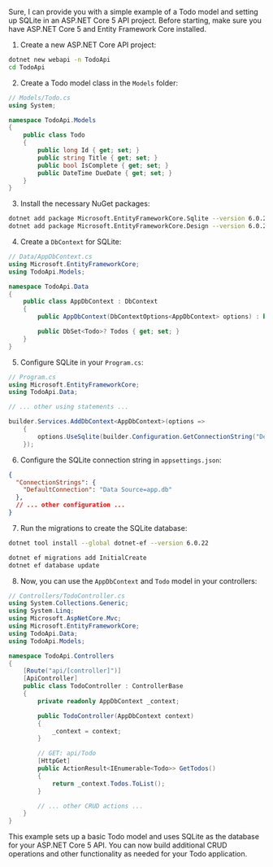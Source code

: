 Sure, I can provide you with a simple example of a Todo model and setting up SQLite in an ASP.NET Core 5 API project. Before starting, make sure you have ASP.NET Core 5 and Entity Framework Core installed.

1. Create a new ASP.NET Core API project:

```bash
dotnet new webapi -n TodoApi
cd TodoApi
```

2. Create a Todo model class in the `Models` folder:

```csharp
// Models/Todo.cs
using System;

namespace TodoApi.Models
{
    public class Todo
    {
        public long Id { get; set; }
        public string Title { get; set; }
        public bool IsComplete { get; set; }
        public DateTime DueDate { get; set; }
    }
}
```

3. Install the necessary NuGet packages:

```bash
dotnet add package Microsoft.EntityFrameworkCore.Sqlite --version 6.0.22
dotnet add package Microsoft.EntityFrameworkCore.Design --version 6.0.22
```

4. Create a `DbContext` for SQLite:

```csharp
// Data/AppDbContext.cs
using Microsoft.EntityFrameworkCore;
using TodoApi.Models;

namespace TodoApi.Data
{
    public class AppDbContext : DbContext
    {
        public AppDbContext(DbContextOptions<AppDbContext> options) : base(options) { }

        public DbSet<Todo>? Todos { get; set; }
    }
}

```

5. Configure SQLite in your `Program.cs`:

```csharp
// Program.cs
using Microsoft.EntityFrameworkCore;
using TodoApi.Data;

// ... other using statements ...

builder.Services.AddDbContext<AppDbContext>(options =>
	{
		options.UseSqlite(builder.Configuration.GetConnectionString("DefaultConnection"));
	});

```

6. Configure the SQLite connection string in `appsettings.json`:

```json
{
  "ConnectionStrings": {
    "DefaultConnection": "Data Source=app.db"
  },
  // ... other configuration ...
}
```

7. Run the migrations to create the SQLite database:

```bash
dotnet tool install --global dotnet-ef --version 6.0.22

dotnet ef migrations add InitialCreate
dotnet ef database update
```

8. Now, you can use the `AppDbContext` and `Todo` model in your controllers:

```csharp
// Controllers/TodoController.cs
using System.Collections.Generic;
using System.Linq;
using Microsoft.AspNetCore.Mvc;
using Microsoft.EntityFrameworkCore;
using TodoApi.Data;
using TodoApi.Models;

namespace TodoApi.Controllers
{
    [Route("api/[controller]")]
    [ApiController]
    public class TodoController : ControllerBase
    {
        private readonly AppDbContext _context;

        public TodoController(AppDbContext context)
        {
            _context = context;
        }

        // GET: api/Todo
        [HttpGet]
        public ActionResult<IEnumerable<Todo>> GetTodos()
        {
            return _context.Todos.ToList();
        }

        // ... other CRUD actions ...
    }
}
```

This example sets up a basic Todo model and uses SQLite as the database for your ASP.NET Core 5 API. You can now build additional CRUD operations and other functionality as needed for your Todo application.
